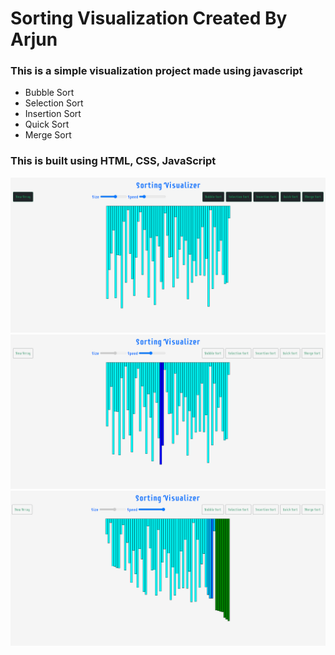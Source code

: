 # Sorting Visualization Created By Arjun 

### This is a simple visualization project made using javascript 
- Bubble Sort 
- Selection Sort
- Insertion Sort
- Quick Sort
- Merge Sort

### This is built using HTML, CSS, JavaScript <br/>



<img src="img/img1.png"> <br/>
<img src="img/img2.png"> <br/>
<img src="img/img3.png"> <br/>

